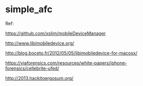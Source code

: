 simple_afc
==========

Ref:


https://github.com/xslim/mobileDeviceManager

http://www.libimobiledevice.org/

http://blog.boceto.fr/2012/05/05/libimobiledevice-for-macosx/

https://viaforensics.com/resources/white-papers/iphone-forensics/cellebrite-ufed/

http://2013.hackitoergosum.org/
